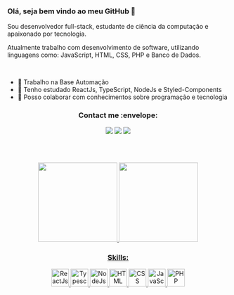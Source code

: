 ### Olá, seja bem vindo ao meu GitHub 👋

<link rel="stylesheet" href="https://cdn.jsdelivr.net/gh/devicons/devicon@v2.15.1/devicon.min.css">

Sou desenvolvedor full-stack, estudante de ciência da computação e apaixonado por tecnologia.

Atualmente trabalho com desenvolvimento de software, utilizando linguagens como: JavaScript, HTML, CSS, PHP e Banco de Dados.

<br>

- 🔭 Trabalho na Base Automação
- 🌱 Tenho estudado ReactJs, TypeScript, NodeJs e Styled-Components
- 🤔 Posso colaborar com conhecimentos sobre programação e tecnologia


 <div align="center"> 
  <h3>Contact me :envelope: </h3>
  <a href="https://instagram.com/levi_almeida22" target="_blank"><img src="https://img.shields.io/badge/-Instagram-%23E4405F?style=for-the-badge&logo=instagram&logoColor=white" target="_blank"></a>
  <a href = "mailto:levinhosa@gmail.com"><img src="https://img.shields.io/badge/-Gmail-%23333?style=for-the-badge&logo=gmail&logoColor=white" target="_blank"></a>
  <a href="https://www.linkedin.com/in/levi-santana-de-almeida-649ba5158" target="_blank"><img src="https://img.shields.io/badge/-LinkedIn-%230077B5?style=for-the-badge&logo=linkedin&logoColor=white" target="_blank"></a> 
 
  <br><br>
 
</div>
<div align="center">
  <a href="https://github.com/LeviAlmeid">
  <img  height="180em" src="https://github-readme-stats.vercel.app/api?username=LeviAlmeid&show_icons=true&theme=dracula&include_all_commits=true&count_private=true"/>
  <img height="180em" src="https://github-readme-stats.vercel.app/api/top-langs/?username=LeviAlmeid&layout=compact&langs_count=7&theme=dracula"/>
</div>
  
 



<div align="center">
  <h3>Skills:</h3>
  <img margin-rigth="3px" title="ReactJs" width="40" height="40" src="https://cdn.jsdelivr.net/gh/devicons/devicon/icons/react/react-original.svg" />
  <img margin-rigth="3px" title="Typescript" width="40" height="40" src="https://cdn.jsdelivr.net/gh/devicons/devicon/icons/typescript/typescript-original.svg" />
  <img margin-rigth="3px" title="NodeJs" width="40" height="40" src="https://cdn.jsdelivr.net/gh/devicons/devicon/icons/nodejs/nodejs-plain-wordmark.svg" />
  <img margin-rigth="3px" title="HTML" width="40" height="40" src="https://cdn.jsdelivr.net/gh/devicons/devicon/icons/html5/html5-original.svg" /> 
  <img margin-rigth="3px" title="CSS" width="40" height="40" src="https://cdn.jsdelivr.net/gh/devicons/devicon/icons/css3/css3-original.svg" /> 
  <img margin-rigth="3px" title="JavaScipt" width="40" height="40" src="https://cdn.jsdelivr.net/gh/devicons/devicon/icons/javascript/javascript-original.svg" /> 
  <img title="PHP" width="40" height="40" src="https://cdn.jsdelivr.net/gh/devicons/devicon/icons/php/php-original.svg" /> 
</div>
